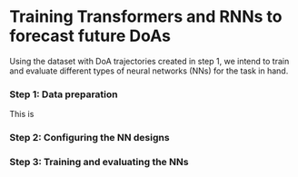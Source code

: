 # Training Transformers and RNNs to forecast future DoAs

Using the dataset with DoA trajectories created in step 1, we intend to train and evaluate different types of neural networks (NNs) for the task in hand. 

### Step 1: Data preparation
This is 
### Step 2: Configuring the NN designs

### Step 3: Training and evaluating the NNs
